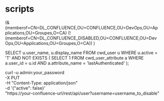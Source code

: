 # scripts


(&
  (memberof=CN=DL_CONFLUENCE,OU=CONFLUENCE,OU=DevOps,OU=Applications,OU=Groupes,O=CA)
  (!(memberof=CN=DL_CONFLUENCE_DISABLED,OU=CONFLUENCE,OU=DevOps,OU=Applications,OU=Groupes,O=CA))
)


SELECT u.user_name, u.display_name
FROM cwd_user u
WHERE u.active = 'T'
  AND NOT EXISTS (
    SELECT 1 FROM cwd_user_attribute a
    WHERE a.user_id = u.id AND a.attribute_name = 'lastAuthenticated'
  );


curl -u admin:your_password \
  -X PUT \
  -H "Content-Type: application/json" \
  -d '{"active": false}' \
  "https://your-confluence-url/rest/api/user?username=username_to_disable"
  
